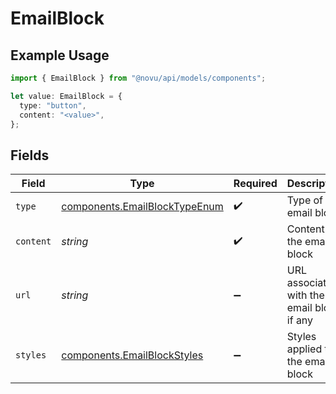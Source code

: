 # EmailBlock

## Example Usage

```typescript
import { EmailBlock } from "@novu/api/models/components";

let value: EmailBlock = {
  type: "button",
  content: "<value>",
};
```

## Fields

| Field                                                                          | Type                                                                           | Required                                                                       | Description                                                                    |
| ------------------------------------------------------------------------------ | ------------------------------------------------------------------------------ | ------------------------------------------------------------------------------ | ------------------------------------------------------------------------------ |
| `type`                                                                         | [components.EmailBlockTypeEnum](../../models/components/emailblocktypeenum.md) | :heavy_check_mark:                                                             | Type of the email block                                                        |
| `content`                                                                      | *string*                                                                       | :heavy_check_mark:                                                             | Content of the email block                                                     |
| `url`                                                                          | *string*                                                                       | :heavy_minus_sign:                                                             | URL associated with the email block, if any                                    |
| `styles`                                                                       | [components.EmailBlockStyles](../../models/components/emailblockstyles.md)     | :heavy_minus_sign:                                                             | Styles applied to the email block                                              |